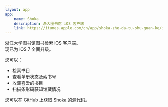 ```yaml
---
layout: app
app:
    name: Shoka
    description: 浙大图书馆 iOS 客户端
    link: https://itunes.apple.com/cn/app/shoka-zhe-da-tu-shu-guan-ke/id660291962?ls=1&mt=8
---
```


浙江大学图书馆图书检索 iOS 客户端。  
现已为 iOS 7 全面升级。

您可以：

* 检索书目
* 查看单册状态及索书号
* 收藏喜爱的书目
* 扫描条形码获知馆藏情况

您可以在 GitHub 上<a href="https://github.com/TeaWhen/Shoka">获取 Shoka 的源代码</a>。
